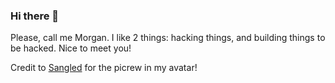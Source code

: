 ### Hi there 👋

Please, call me Morgan. I like 2 things: hacking things, and building things to be hacked. Nice to meet you!

Credit to [Sangled](https://twitter.com/Sangled) for the picrew in my avatar!

<!--
**myAinsel/myAinsel** is a ✨ _special_ ✨ repository because its `README.md` (this file) appears on your GitHub profile.

Here are some ideas to get you started:

- 🔭 I’m currently working on ...
- 🌱 I’m currently learning ...
- 👯 I’m looking to collaborate on ...
- 🤔 I’m looking for help with ...
- 💬 Ask me about ...
- 📫 How to reach me: ...
- 😄 Pronouns: ...
- ⚡ Fun fact: ...
-->
